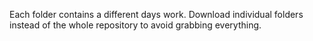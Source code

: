 Each folder contains a different days work. Download individual folders instead of the whole repository to avoid grabbing everything. 
